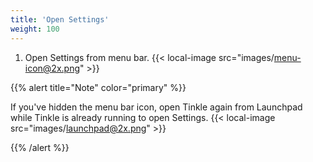 ```yaml
---
title: 'Open Settings'
weight: 100
---
```


1.  Open Settings from menu bar.
    {{< local-image src="images/menu-icon@2x.png" >}}

{{% alert title="Note" color="primary" %}}

If you've hidden the menu bar icon, open Tinkle again from Launchpad while Tinkle is already running to open Settings.
{{< local-image src="images/launchpad@2x.png" >}}

{{% /alert %}}
